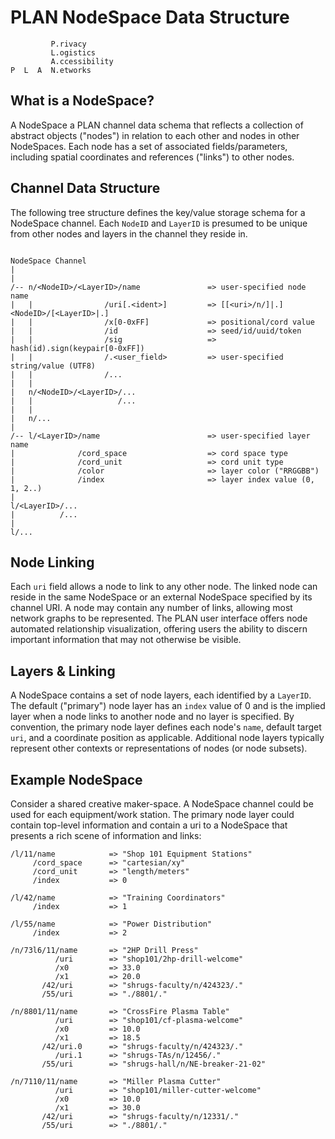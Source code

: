 # PLAN NodeSpace Data Structure

```
         P.rivacy
         L.ogistics
         A.ccessibility
P  L  A  N.etworks
```

## What is a NodeSpace?

A NodeSpace a PLAN channel data schema that reflects a collection of abstract objects ("nodes") in relation to each other and nodes in other NodeSpaces.  Each node has a set of associated fields/parameters, including spatial coordinates and references ("links") to other nodes.  

## Channel Data Structure

The following tree structure defines the key/value storage schema for a NodeSpace channel.  Each `NodeID` and `LayerID` is presumed to be unique from other nodes and layers in the channel they reside in.  

```

NodeSpace Channel
|
|
/-- n/<NodeID>/<LayerID>/name               => user-specified node name
|   |                /uri[.<ident>]         => [[<uri>/n/]|.]<NodeID>/[<LayerID>|.]
|   |                /x[0-0xFF]             => positional/cord value
|   |                /id                    => seed/id/uuid/token
|   |                /sig                   => hash(id).sign(keypair[0-0xFF])
|   |                /.<user_field>         => user-specified string/value (UTF8)
|   |                /...
|   |
|   n/<NodeID>/<LayerID>/...
|   |                   /...
|   |
|   n/...
|
/-- l/<LayerID>/name                        => user-specified layer name
|              /cord_space                  => cord space type
|              /cord_unit                   => cord unit type
|              /color                       => layer color ("RRGGBB")
|              /index                       => layer index value (0, 1, 2..)
|
l/<LayerID>/...
|          /...
|
l/...

```
## Node Linking

Each `uri` field allows a node to link to any other node.  The linked node can reside in the same NodeSpace or an external NodeSpace specified by its channel URI.  A node may contain any number of links, allowing most network graphs to be represented.  The PLAN user interface offers node automated relationship visualization, offering users the ability to discern important information that may not otherwise be visible.


## Layers & Linking

A NodeSpace contains a set of node layers, each identified by a `LayerID`.  The default ("primary") node layer has an `index` value of 0 and is the implied layer when a node links to another node and no layer is specified.  By convention, the primary node layer defines each node's `name`, default target `uri`, and a coordinate position as applicable.  Additional node layers typically represent other contexts or representations of nodes (or node subsets).  

## Example NodeSpace

Consider a shared creative maker-space. A NodeSpace channel could be used for each equipment/work station.  The primary node layer could contain top-level information and contain a uri to a NodeSpace that presents a rich scene of information and links:

```
/l/11/name            => "Shop 101 Equipment Stations"
     /cord_space      => "cartesian/xy" 
     /cord_unit       => "length/meters"
     /index           => 0

/l/42/name            => "Training Coordinators"
     /index           => 1

/l/55/name            => "Power Distribution"
     /index           => 2

/n/73l6/11/name       => "2HP Drill Press"
          /uri        => "shop101/2hp-drill-welcome"
          /x0         => 33.0
          /x1         => 20.0
       /42/uri        => "shrugs-faculty/n/424323/."
       /55/uri        => "./8801/."

/n/8801/11/name       => "CrossFire Plasma Table"
          /uri        => "shop101/cf-plasma-welcome"
          /x0         => 10.0
          /x1         => 18.5
       /42/uri.0      => "shrugs-faculty/n/424323/."
          /uri.1      => "shrugs-TAs/n/12456/."
       /55/uri        => "shrugs-hall/n/NE-breaker-21-02"

/n/7110/11/name       => "Miller Plasma Cutter"
          /uri        => "shop101/miller-cutter-welcome"
          /x0         => 10.0
          /x1         => 30.0
       /42/uri        => "shrugs-faculty/n/12331/."
       /55/uri        => "./8801/."

```

